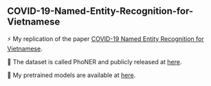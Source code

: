 ## COVID-19-Named-Entity-Recognition-for-Vietnamese

⚡ My replication of the paper [COVID-19 Named Entity Recognition for Vietnamese](https://arxiv.org/abs/2104.03879).

🔗 The dataset is called PhoNER and publicly released at [here](https://github.com/VinAIResearch/PhoNER_COVID19).

🔗 My pretrained models are available at [here](https://drive.google.com/drive/folders/1oN2Mr44jwjNKxqUE2t2UgTlXWfXf6ojy?usp=sharing).
